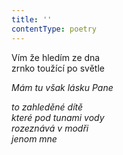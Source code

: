 ```yaml
---
title: ''
contentType: poetry
---
```


<section>

Vím že hledím ze dna  
zrnko toužící po světle

_Mám tu však lásku Pane_

</section>

<section>

_to zahleděné dítě  
které pod tunami vody  
rozeznává v modři  
jenom mne_

</section>
